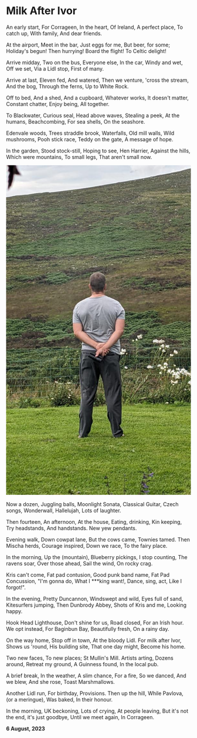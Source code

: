 # Milk After Ivor

An early start,
For Corrageen,
In the heart,
Of Ireland,
A perfect place,
To catch up,
With family,
And dear friends.

At the airport,
Meet in the bar,
Just eggs for me,
But beer, for some;
Holiday's begun!
Then hurrying!
Board the flight!
To Celtic delight!

Arrive midday,
Two on the bus,
Everyone else,
In the car,
Windy and wet,
Off we set,
Via a Lidl stop,
First of many.

Arrive at last,
Eleven fed,
And watered,
Then we venture,
'cross the stream,
And the bog,
Through the ferns,
Up to White Rock.

Off to bed,
And a shed,
And a cupboard,
Whatever works,
It doesn't matter,
Constant chatter,
Enjoy being,
All together.

To Blackwater,
Curious seal,
Head above waves,
Stealing a peek,
At the humans,
Beachcombing,
For sea shells,
On the seashore.

Edenvale woods,
Trees straddle brook,
Waterfalls,
Old mill walls,
Wild mushrooms,
Pooh stick race,
Teddy on the gate,
A message of hope.

In the garden,
Stood stock-still,
Hoping to see,
Hen Harrier,
Against the hills,
Which were mountains,
To small legs,
That aren't small now.

![Watching for a Hen Harrier](/assets/photos/corrageen.jpeg)

Now a dozen,
Juggling balls,
Moonlight Sonata,
Classical Guitar,
Czech songs,
Wonderwall,
Hallelujah,
Lots of laughter.

Then fourteen,
An afternoon,
At the house,
Eating, drinking,
Kin keeping,
Try headstands,
And handstands.
New yew pendants.

Evening walk,
Down cowpat lane,
But the cows came,
Townies tamed.
Then Mischa herds,
Courage inspired,
Down we race,
To the fairy place.

In the morning,
Up the (mountain),
Blueberry pickings,
I stop counting,
The ravens soar,
Over those ahead,
Sail the wind,
On rocky crag.

Kris can't come,
Fat pad contusion,
Good punk band name,
Fat Pad Concussion,
"I'm gonna do,
What I ***king want!,
Dance, sing, act,
Like I forgot!".

In the evening,
Pretty Duncannon,
Windswept and wild,
Eyes full of sand,
Kitesurfers jumping,
Then Dunbrody Abbey,
Shots of Kris and me,
Looking happy.

Hook Head Lighthouse,
Don't shine for us,
Road closed,
For an Irish hour.
We opt instead,
For Baginbun Bay,
Beautifully fresh,
On a rainy day.

On the way home,
Stop off in town,
At the bloody Lidl.
For milk after Ivor,
Shows us 'round,
His building site,
That one day might,
Become his home.

Two new faces,
To new places;
St Mullin's Mill.
Artists arting,
Dozens around,
Retreat my ground,
A Guinness found,
In the local pub.

A brief break,
In the weather,
A slim chance,
For a fire,
So we danced,
And we blew,
And she rose,
Toast Marshmallows.

Another Lidl run,
For birthday,
Provisions.
Then up the hill,
While Pavlova,
(or a meringue),
Was baked,
In their honour.

In the morning,
UK beckoning,
Lots of crying,
At people leaving,
But it's not the end,
it's just goodbye,
Until we meet again,
In Corrageen.

**6 August, 2023**

&nbsp;
